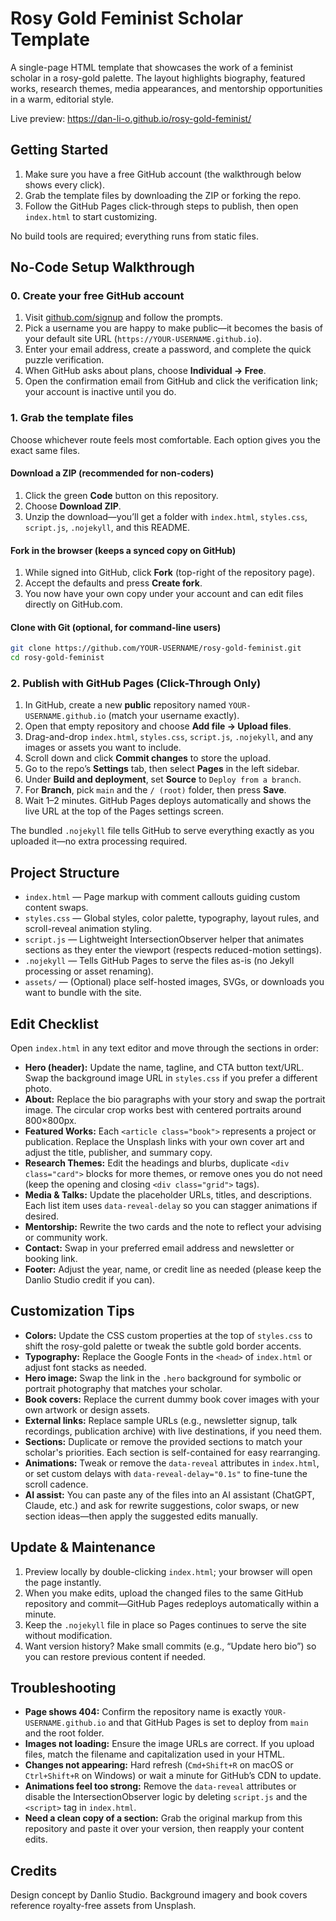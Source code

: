 # Rosy Gold Feminist Scholar Template

A single-page HTML template that showcases the work of a feminist scholar in a rosy-gold palette. The layout highlights biography, featured works, research themes, media appearances, and mentorship opportunities in a warm, editorial style.

Live preview: https://dan-li-o.github.io/rosy-gold-feminist/

## Getting Started

1. Make sure you have a free GitHub account (the walkthrough below shows every click).
2. Grab the template files by downloading the ZIP or forking the repo.
3. Follow the GitHub Pages click-through steps to publish, then open `index.html` to start customizing.

No build tools are required; everything runs from static files.

## No-Code Setup Walkthrough

### 0. Create your free GitHub account

1. Visit [github.com/signup](https://github.com/signup) and follow the prompts.
2. Pick a username you are happy to make public—it becomes the basis of your default site URL (`https://YOUR-USERNAME.github.io`).
3. Enter your email address, create a password, and complete the quick puzzle verification.
4. When GitHub asks about plans, choose **Individual → Free**.
5. Open the confirmation email from GitHub and click the verification link; your account is inactive until you do.

### 1. Grab the template files

Choose whichever route feels most comfortable. Each option gives you the exact same files.

#### Download a ZIP (recommended for non-coders)

1. Click the green **Code** button on this repository.
2. Choose **Download ZIP**.
3. Unzip the download—you’ll get a folder with `index.html`, `styles.css`, `script.js`, `.nojekyll`, and this README.

#### Fork in the browser (keeps a synced copy on GitHub)

1. While signed into GitHub, click **Fork** (top-right of the repository page).
2. Accept the defaults and press **Create fork**.
3. You now have your own copy under your account and can edit files directly on GitHub.com.

#### Clone with Git (optional, for command-line users)

```bash
git clone https://github.com/YOUR-USERNAME/rosy-gold-feminist.git
cd rosy-gold-feminist
```

### 2. Publish with GitHub Pages (Click-Through Only)

1. In GitHub, create a new **public** repository named `YOUR-USERNAME.github.io` (match your username exactly).
2. Open that empty repository and choose **Add file → Upload files**.
3. Drag-and-drop `index.html`, `styles.css`, `script.js`, `.nojekyll`, and any images or assets you want to include.
4. Scroll down and click **Commit changes** to store the upload.
5. Go to the repo’s **Settings** tab, then select **Pages** in the left sidebar.
6. Under **Build and deployment**, set **Source** to `Deploy from a branch`.
7. For **Branch**, pick `main` and the `/ (root)` folder, then press **Save**.
8. Wait 1–2 minutes. GitHub Pages deploys automatically and shows the live URL at the top of the Pages settings screen.

The bundled `.nojekyll` file tells GitHub to serve everything exactly as you uploaded it—no extra processing required.

## Project Structure

- `index.html` — Page markup with comment callouts guiding custom content swaps.
- `styles.css` — Global styles, color palette, typography, layout rules, and scroll-reveal animation styling.
- `script.js` — Lightweight IntersectionObserver helper that animates sections as they enter the viewport (respects reduced-motion settings).
- `.nojekyll` — Tells GitHub Pages to serve the files as-is (no Jekyll processing or asset renaming).
- `assets/` — (Optional) place self-hosted images, SVGs, or downloads you want to bundle with the site.

## Edit Checklist

Open `index.html` in any text editor and move through the sections in order:

- **Hero (header):** Update the name, tagline, and CTA button text/URL. Swap the background image URL in `styles.css` if you prefer a different photo.
- **About:** Replace the bio paragraphs with your story and swap the portrait image. The circular crop works best with centered portraits around 800×800px.
- **Featured Works:** Each `<article class="book">` represents a project or publication. Replace the Unsplash links with your own cover art and adjust the title, publisher, and summary copy.
- **Research Themes:** Edit the headings and blurbs, duplicate `<div class="card">` blocks for more themes, or remove ones you do not need (keep the opening and closing `<div class="grid">` tags).
- **Media & Talks:** Update the placeholder URLs, titles, and descriptions. Each list item uses `data-reveal-delay` so you can stagger animations if desired.
- **Mentorship:** Rewrite the two cards and the note to reflect your advising or community work.
- **Contact:** Swap in your preferred email address and newsletter or booking link.
- **Footer:** Adjust the year, name, or credit line as needed (please keep the Danlio Studio credit if you can).

## Customization Tips

- **Colors:** Update the CSS custom properties at the top of `styles.css` to shift the rosy-gold palette or tweak the subtle gold border accents.
- **Typography:** Replace the Google Fonts in the `<head>` of `index.html` or adjust font stacks as needed.
- **Hero image:** Swap the link in the `.hero` background for symbolic or portrait photography that matches your scholar.
- **Book covers:** Replace the current dummy book cover images with your own artwork or design assets.
- **External links:** Replace sample URLs (e.g., newsletter signup, talk recordings, publication archive) with live destinations, if you need them.
- **Sections:** Duplicate or remove the provided sections to match your scholar's priorities. Each section is self-contained for easy rearranging.
- **Animations:** Tweak or remove the `data-reveal` attributes in `index.html`, or set custom delays with `data-reveal-delay="0.1s"` to fine-tune the scroll cadence.
- **AI assist:** You can paste any of the files into an AI assistant (ChatGPT, Claude, etc.) and ask for rewrite suggestions, color swaps, or new section ideas—then apply the suggested edits manually.

## Update & Maintenance

1. Preview locally by double-clicking `index.html`; your browser will open the page instantly.
2. When you make edits, upload the changed files to the same GitHub repository and commit—GitHub Pages redeploys automatically within a minute.
3. Keep the `.nojekyll` file in place so Pages continues to serve the site without modification.
4. Want version history? Make small commits (e.g., “Update hero bio”) so you can restore previous content if needed.

## Troubleshooting

- **Page shows 404:** Confirm the repository name is exactly `YOUR-USERNAME.github.io` and that GitHub Pages is set to deploy from `main` and the root folder.
- **Images not loading:** Ensure the image URLs are correct. If you upload files, match the filename and capitalization used in your HTML.
- **Changes not appearing:** Hard refresh (`Cmd+Shift+R` on macOS or `Ctrl+Shift+R` on Windows) or wait a minute for GitHub’s CDN to update.
- **Animations feel too strong:** Remove the `data-reveal` attributes or disable the IntersectionObserver logic by deleting `script.js` and the `<script>` tag in `index.html`.
- **Need a clean copy of a section:** Grab the original markup from this repository and paste it over your version, then reapply your content edits.

## Credits

Design concept by Danlio Studio. Background imagery and book covers reference royalty-free assets from Unsplash.

